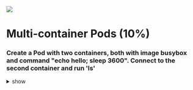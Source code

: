 ![](https://gaforgithub.azurewebsites.net/api?repo=CKAD-exercises/multi_container&empty)
# Multi-container Pods (10%)

### Create a Pod with two containers, both with image busybox and command "echo hello; sleep 3600". Connect to the second container and run 'ls'

<details><summary>show</summary>
<p>
```
k run container1 --image=busybox --dry-run=client -o yaml --command -- /bin/sh -c 'echo hello; sleep 3600' > pod.yaml
```
```yaml
apiVersion: v1
kind: Pod
metadata:
  name: multi-containers
spec:
  containers:
  - command:
    - /bin/sh
    - -c
    - echo hello; sleep 3600
    image: busybox
    name: container1
  - command:
    - /bin/sh
    - -c
    - echo hello; sleep 3600
    image: busybox
    name: container2
  restartPolicy: Never
```
```
k apply -f pod.yaml

k exec -it multi-containers -c container2 -- ls          
bin    etc    lib    proc   sys    usr
dev    home   lib64  root   tmp    var
```
</p>
</details>

### Create a pod with an nginx container exposed on port 80. Add a busybox init container which downloads a page using "wget -O /work-dir/index.html http://neverssl.com/online". Make a volume of type emptyDir and mount it in both containers. For the nginx container, mount it on "/usr/share/nginx/html" and for the initcontainer, mount it on "/work-dir". When done, get the IP of the created pod and create a busybox pod and run "wget -O- IP"

<details><summary>show</summary>
<p>
```
k run nginx --image=nginx --port=80 --dry-run=client -o yaml> pod.yaml
```
```yaml
apiVersion: v1
kind: Pod
metadata:
  name: myapp
spec:
  containers:
  - image: nginx
    name: nginx
    ports:
    - containerPort: 80
    volumeMounts:
    - mountPath: /usr/share/nginx/html
      name: vol
  initContainers:
  - image: busybox
    name: initializer
    volumeMounts:
    - mountPath: /work-dir
      name: vol
    command:
    - /bin/sh
    - -c
    - "wget -O /work-dir/index.html http://neverssl.com/online"
  volumes:
  - name: vol
    emptyDir: {}
  restartPolicy: Never
```
```
k get pod -o wide
NAME    READY   STATUS    RESTARTS   AGE   IP          NODE       NOMINATED NODE   READINESS GATES
myapp   1/1     Running   0          10s   10.0.0.90   minikube   <none>           <none>

k run temp --image=busybox -it --rm --restart=Never --command -- wget -O- 10.0.0.90
```
</p>
</details>


